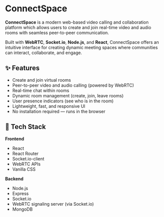 # ConnectSpace

**ConnectSpace** is a modern web-based video calling and collaboration platform which allows users to create and join real-time video and audio rooms with seamless peer-to-peer communication.

Built with **WebRTC**, **Socket.io**, **Node.js**, and **React**, ConnectSpace offers an intuitive interface for creating dynamic meeting spaces where communities can interact, collaborate, and engage.

## ✨ Features

- Create and join virtual rooms
- Peer-to-peer video and audio calling (powered by WebRTC)
- Real-time chat within rooms
- Dynamic room management (create, join, leave rooms)
- User presence indicators (see who is in the room)
- Lightweight, fast, and responsive UI
- No installation required — runs in the browser

## 🚀 Tech Stack

**Frontend**

- React
- React Router
- Socket.io-client
- WebRTC APIs
- Vanilla CSS

**Backend**

- Node.js
- Express
- Socket.io
- WebRTC signaling server (via Socket.io)
- MongoDB 

